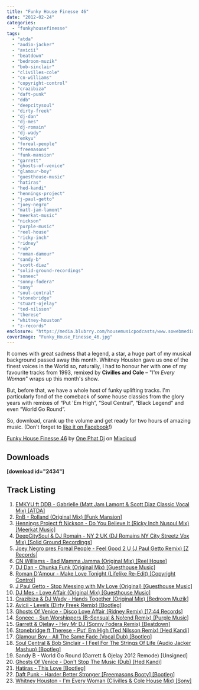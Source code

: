 ```yaml
---
title: "Funky House Finesse 46"
date: "2012-02-24"
categories: 
  - "funkyhousefinesse"
tags: 
  - "atda"
  - "audio-jacker"
  - "avicii"
  - "beatdown"
  - "bedroom-muzik"
  - "bob-sinclair"
  - "clivilles-cole"
  - "cn-williams"
  - "copyright-control"
  - "crazibiza"
  - "daft-punk"
  - "ddb"
  - "deepcitysoul"
  - "dirty-freek"
  - "dj-dan"
  - "dj-mes"
  - "dj-romain"
  - "dj-wady"
  - "emkyu"
  - "foreal-people"
  - "freemasons"
  - "funk-mansion"
  - "garrett"
  - "ghosts-of-venice"
  - "glamour-boy"
  - "guesthouse-music"
  - "hatiras"
  - "hed-kandi"
  - "hennings-project"
  - "j-paul-getto"
  - "joey-negro"
  - "matt-jam-lamont"
  - "meerkat-music"
  - "nickson"
  - "purple-music"
  - "reel-house"
  - "ricky-inch"
  - "ridney"
  - "rnb"
  - "roman-damour"
  - "sandy-b"
  - "scott-diaz"
  - "solid-ground-recordings"
  - "soneec"
  - "sonny-fodera"
  - "sony"
  - "soul-central"
  - "stonebridge"
  - "stuart-ojelay"
  - "ted-nilsson"
  - "therese"
  - "whitney-houston"
  - "z-records"
enclosure: "https://media.blubrry.com/housemusicpodcasts/www.sowebmediauk.co.uk/dj-shows/OnePhatDj2/Funky_House_Finesse_46_February_2012_128.mp3 audio/mpeg "
coverImage: "Funky_House_Finesse_46.jpg"
---
```


It comes with great sadness that a legend, a star, a huge part of my musical background passed away this month. Whitney Houston gave us one of the finest voices in the World so, naturally, I had to honour her with one of my favourite tracks from 1993, remixed by **Civilles and Cole** – "_I'm Every Woman_" wraps up this month's show.

But, before that, we have a whole host of funky uplifting tracks. I'm particularly fond of the comeback of some house classics from the glory years with remixes of “Put 'Em High”, “Soul Central”, “Black Legend” and even “World Go Round”.

So, download, crank up the volume and get ready for two hours of amazing music. (Don't forget to [like it on Facebook](https://www.facebook.com/onephatdj)!)

[Funky House Finesse 46](https://www.mixcloud.com/onephatdj/funky-house-finesse-46/?utm_source=widget&utm_medium=web&utm_campaign=base_links&utm_term=resource_link) by [One Phat Dj](https://www.mixcloud.com/onephatdj/?utm_source=widget&utm_medium=web&utm_campaign=base_links&utm_term=profile_link) on [Mixcloud](https://www.mixcloud.com/?utm_source=widget&utm_medium=web&utm_campaign=base_links&utm_term=homepage_link)

## Downloads

**\[download id="2434"\]**

## Track Listing

1. [EMKYU ft DDB - Gabrielle (Matt Jam Lamont & Scott Diaz Classic Vocal Mix) \[ATDA\]](https://clk.tradedoubler.com/click?p=23708&a=1254950&url=http%3A%2F%2Fitunes.apple.com%2Fgb%2Falbum%2Fgabrielle-revisited-feat.%2Fid497613141%3Fi%3D497613144%26uo%3D4%26partnerId%3D2003)
2. [RnB - Rolland (Original Mix) \[Funk Mansion\]](https://www.traxsource.com/index.php?act=show&fc=tpage&cr=titles&cv=135342&utm_source=onephatdj)
3. [Hennings Project ft Nickson - Do You Believe It (Ricky Inch Nusoul Mix) \[Meerkat Music\]](https://clk.tradedoubler.com/click?p=23708&a=1254950&url=http%3A%2F%2Fitunes.apple.com%2Fgb%2Falbum%2Fdo-you-believe-it-ricky-inch%2Fid494628414%3Fi%3D494628727%26uo%3D4%26partnerId%3D2003)
4. [DeepCitySoul & DJ Romain - NY 2 UK (DJ Romains NY City Streetz Vox Mix) \[Solid Ground Recordings\]](https://www.traxsource.com/index.php?act=show&fc=tpage&cr=titles&cv=135995&alias=upfront)
5. [Joey Negro pres Foreal People - Feel Good 2 U (J Paul Getto Remix) \[Z Records\]](https://www.beatport.com/release/feel-good-2-u-j-paul-getto-remixes/860223)
6. [CN Williams - Bad Mamma Jamma (Original Mix) \[Reel House\]](https://www.beatport.com/track/bad-mamma-jamma-original-mix/3138992)
7. [DJ Dan - Chunka Funk (Original Mix) \[Guesthouse Music\]](https://www.beatport.com/track/chunka-funk-original-mix/3250846)
8. [Roman D'Amour - Make Love Tonight (Lifelike Re-Edit) \[Copyright Control\]](https://clk.tradedoubler.com/click?p=23708&a=1254950&url=http%3A%2F%2Fitunes.apple.com%2Fgb%2Falbum%2Fmake-love-tonight-lifelike%2Fid479834124%3Fi%3D479834429%26uo%3D4%26partnerId%3D2003)
9. [J Paul Getto - Stop Messing with My Love (Original) \[Guesthouse Music\]](https://www.beatport.com/track/stop-messing-with-my-love-original-mix/3234483)
10. [DJ Mes - Love Affair (Original Mix) \[Guesthouse Music\]](https://www.beatport.com/track/love-affair-original-mix/3205175)
11. [Crazibiza & DJ Wady - Hands Together (Original Mix) \[Bedroom Muzik\]](https://www.beatport.com/track/hands-together-original-mix/3234382)
12. [Avicii - Levels (Dirty Freek Remix) \[Bootleg\]](https://soundcloud.com/dirtyfreek/avicii-levels-dirty-freek-remix-free-download)
13. [Ghosts Of Venice - Disco Love Affair (Ridney Remix) \[17:44 Records\]](https://clk.tradedoubler.com/click?p=23708&a=1254950&url=http%3A%2F%2Fitunes.apple.com%2Fgb%2Falbum%2Fdisco-love-affair-ridney-remix%2Fid487289743%3Fi%3D487289791%26uo%3D4%26partnerId%3D2003)
14. [Soneec - Sun Worshippers (B-Sensual & No!end Remix) \[Purple Music\]](https://clk.tradedoubler.com/click?p=23708&a=1254950&url=http%3A%2F%2Fitunes.apple.com%2Fgb%2Falbum%2Fsun-worshippers-b-sensual%2Fid498242311%3Fi%3D498242314%26uo%3D4%26partnerId%3D2003)
15. [Garrett & Ojelay - Hey Mr DJ (Sonny Fodera Remix) \[Beatdown\]](https://www.beatport.com/release/hey-mr-dj-with-sonny-fodera-remix/862719)
16. [Stonebridge ft Therese - Put' Em High (Ted Nilsson Remix) \[Hed Kandi\]](https://clk.tradedoubler.com/click?p=23708&a=1254950&url=http%3A%2F%2Fitunes.apple.com%2Fgb%2Falbum%2Fput-em-high-ted-nilsson-remix%2Fid485210733%3Fi%3D485210736%26uo%3D4%26partnerId%3D2003)
17. [Glamour Boy - All The Same Fade (Vocal Dub) \[Bootleg\]](https://soundcloud.com/glamourboyni/glamour-boy-all-the-same-fade)
18. [Soul Central & Bob Sinclair - I Feel For The Strings Of Life (Audio Jacker Mashup) \[Bootleg\]](https://soundcloud.com/audiojacker/soul-central-vs-bob-sinclar-i)
19. Sandy B - World Go Round (Garrett & Ojelay 2012 Remode) \[Unsigned\]
20. [Ghosts Of Venice - Don't Stop The Music (Dub) \[Hed Kandi\]](https://clk.tradedoubler.com/click?p=23708&a=1254950&url=http%3A%2F%2Fitunes.apple.com%2Fgb%2Falbum%2Fdont-stop-the-music-dub%2Fid478417911%3Fi%3D478418717%26uo%3D4%26partnerId%3D2003)
21. [Hatiras - This Love \[Bootleg\]](https://soundcloud.com/hatiras/this-love-hatiras)
22. [Daft Punk - Harder Better Stronger \[Freemasons Booty\] \[Bootleg\]](https://www.facebook.com/freemasons?sk=app_178091127385)
23. [Whitney Houston - I'm Every Woman (Clivilles & Cole House Mix) \[Sony\]](https://clk.tradedoubler.com/click?p=23708&a=1254950&url=http%3A%2F%2Fitunes.apple.com%2Fgb%2Falbum%2Fim-every-woman-clivilles-cole%2Fid264388703%3Fi%3D264389464%26uo%3D4%26partnerId%3D2003)
